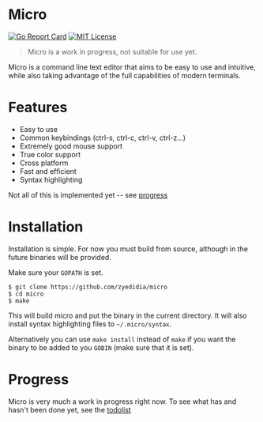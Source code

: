 # Micro

[![Go Report Card](http://goreportcard.com/badge/zyedidia/micro)](http://goreportcard.com/report/zyedidia/micro)
[![MIT License](https://img.shields.io/badge/license-MIT-blue.svg)](https://github.com/zyedidia/micro/blob/master/LICENSE)

> Micro is a work in progress, not suitable for use yet.

Micro is a command line text editor that aims to be easy to use and intuitive, while also taking advantage of the full capabilities
of modern terminals.

# Features

* Easy to use
* Common keybindings (ctrl-s, ctrl-c, ctrl-v, ctrl-z...)
* Extremely good mouse support
* True color support
* Cross platform
* Fast and efficient
* Syntax highlighting

Not all of this is implemented yet -- see [progress](#progress)

# Installation

Installation is simple. For now you must build from source, although in the future binaries will be provided.

Make sure your `GOPATH` is set.

```
$ git clone https://github.com/zyedidia/micro
$ cd micro
$ make
```

This will build micro and put the binary in the current directory. It will also install syntax highlighting files to `~/.micro/syntax`.

Alternatively you can use `make install` instead of `make` if you want the binary to be added to you `GOBIN` (make sure that it is set).

# Progress

Micro is very much a work in progress right now. To see what has and hasn't been done yet, see the [todolist](todolist.md)
